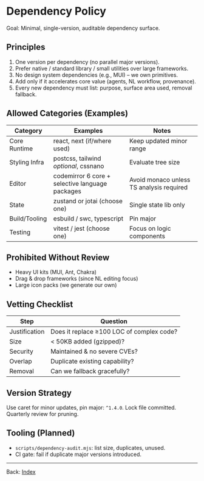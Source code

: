 # Dependency Policy

Goal: Minimal, single-version, auditable dependency surface.

## Principles

1. One version per dependency (no parallel major versions).
2. Prefer native / standard library / small utilities over large frameworks.
3. No design system dependencies (e.g., MUI) – we own primitives.
4. Add only if it accelerates core value (agents, NL workflow, provenance).
5. Every new dependency must list: purpose, surface area used, removal fallback.

## Allowed Categories (Examples)

| Category | Examples | Notes |
|----------|----------|-------|
| Core Runtime | react, next (if/where used) | Keep updated minor range |
| Styling Infra | postcss, tailwind *optional*, cssnano | Evaluate tree size |
| Editor | codemirror 6 core + selective language packages | Avoid monaco unless TS analysis required |
| State | zustand or jotai (choose one) | Single state lib only |
| Build/Tooling | esbuild / swc, typescript | Pin major |
| Testing | vitest / jest (choose one) | Focus on logic components |

## Prohibited Without Review

- Heavy UI kits (MUI, Ant, Chakra)
- Drag & drop frameworks (since NL editing focus)
- Large icon packs (we generate our own)

## Vetting Checklist

| Step | Question |
|------|----------|
| Justification | Does it replace ≥100 LOC of complex code? |
| Size | < 50KB added (gzipped)? |
| Security | Maintained & no severe CVEs? |
| Overlap | Duplicate existing capability? |
| Removal | Can we fallback gracefully? |

## Version Strategy

Use caret for minor updates, pin major: `^1.4.0`. Lock file committed. Quarterly review for pruning.

## Tooling (Planned)

- `scripts/dependency-audit.mjs`: list size, duplicates, unused.
- CI gate: fail if duplicate major versions introduced.

---
Back: [Index](./index.md)
